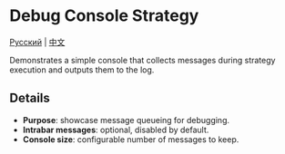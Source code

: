 # Debug Console Strategy
[Русский](README_ru.md) | [中文](README_cn.md)

Demonstrates a simple console that collects messages during strategy execution and outputs them to the log.

## Details

- **Purpose**: showcase message queueing for debugging.
- **Intrabar messages**: optional, disabled by default.
- **Console size**: configurable number of messages to keep.

